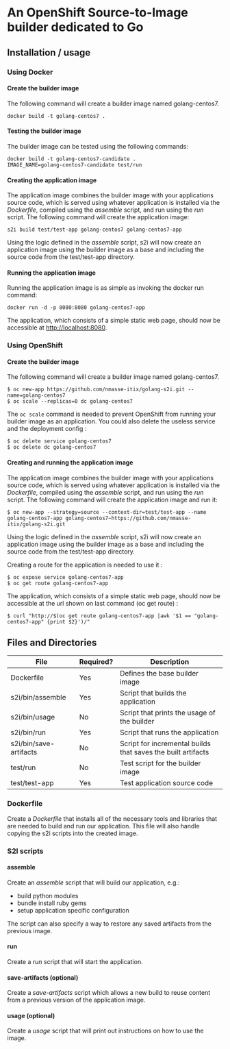 
# An OpenShift Source-to-Image builder dedicated to Go  

## Installation / usage

### Using Docker

#### Create the builder image
The following command will create a builder image named golang-centos7.
```
docker build -t golang-centos7 .
```

#### Testing the builder image
The builder image can be tested using the following commands:
```
docker build -t golang-centos7-candidate .
IMAGE_NAME=golang-centos7-candidate test/run
```

#### Creating the application image
The application image combines the builder image with your applications source code, which is served using whatever application is installed via the *Dockerfile*, compiled using the *assemble* script, and run using the *run* script.
The following command will create the application image:
```
s2i build test/test-app golang-centos7 golang-centos7-app
```
Using the logic defined in the *assemble* script, s2i will now create an application image using the builder image as a base and including the source code from the test/test-app directory.

#### Running the application image
Running the application image is as simple as invoking the docker run command:
```
docker run -d -p 8080:8080 golang-centos7-app
```
The application, which consists of a simple static web page, should now be accessible at  [http://localhost:8080](http://localhost:8080).

### Using OpenShift

#### Create the builder image
The following command will create a builder image named golang-centos7.
```
$ oc new-app https://github.com/nmasse-itix/golang-s2i.git --name=golang-centos7
$ oc scale --replicas=0 dc golang-centos7
```

The `oc scale` command is needed to prevent OpenShift from running your builder image as an application.
You could also delete the useless service and the deployment config :
```
$ oc delete service golang-centos7
$ oc delete dc golang-centos7
```


#### Creating and running the application image
The application image combines the builder image with your applications source code, which is served using whatever application is installed via the *Dockerfile*, compiled using the *assemble* script, and run using the *run* script.
The following command will create the application image and run it:
```
$ oc new-app --strategy=source --context-dir=test/test-app --name golang-centos7-app golang-centos7~https://github.com/nmasse-itix/golang-s2i.git
```
Using the logic defined in the *assemble* script, s2i will now create an application image using the builder image as a base and including the source code from the test/test-app directory.

Creating a route for the application is needed to use it :
```
$ oc expose service golang-centos7-app
$ oc get route golang-centos7-app
```

The application, which consists of a simple static web page, should now be accessible at the url shown on last command (oc get route) :
```
$ curl "http://$(oc get route golang-centos7-app |awk '$1 == "golang-centos7-app" {print $2}')/"
```



## Files and Directories  
| File                   | Required? | Description                                                  |
|------------------------|-----------|--------------------------------------------------------------|
| Dockerfile             | Yes       | Defines the base builder image                               |
| s2i/bin/assemble       | Yes       | Script that builds the application                           |
| s2i/bin/usage          | No        | Script that prints the usage of the builder                  |
| s2i/bin/run            | Yes       | Script that runs the application                             |
| s2i/bin/save-artifacts | No        | Script for incremental builds that saves the built artifacts |
| test/run               | No        | Test script for the builder image                            |
| test/test-app          | Yes       | Test application source code                                 |

### Dockerfile
Create a *Dockerfile* that installs all of the necessary tools and libraries that are needed to build and run our application.  This file will also handle copying the s2i scripts into the created image.

### S2I scripts

#### assemble
Create an *assemble* script that will build our application, e.g.:
- build python modules
- bundle install ruby gems
- setup application specific configuration

The script can also specify a way to restore any saved artifacts from the previous image.   

#### run
Create a *run* script that will start the application.

#### save-artifacts (optional)
Create a *save-artifacts* script which allows a new build to reuse content from a previous version of the application image.

#### usage (optional)
Create a *usage* script that will print out instructions on how to use the image.
